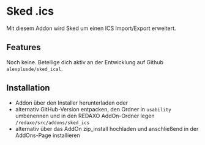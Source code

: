 Sked .ics
================

Mit diesem Addon wird Sked um einen ICS Import/Export erweitert.

Features
-------

Noch keine. Beteilige dich aktiv an der Entwicklung auf Github `alexplusde/sked_ical`.

Installation
-------

* Addon über den Installer herunterladen oder
* alternativ GitHub-Version entpacken, den Ordner in `usability` umbenennen und in den REDAXO AddOn-Ordner legen `/redaxo/src/addons/sked_ics`
* alternativ über das AddOn zip_install hochladen und anschließend in der AddOns-Page installieren

